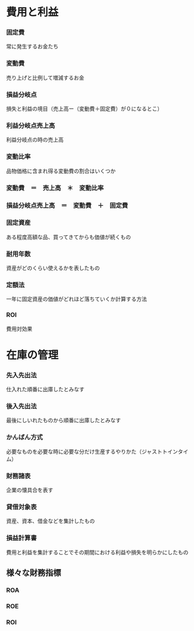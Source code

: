 # 費用と利益

### 固定費

常に発生するお金たち

### 変動費

売り上げと比例して増減するお金

### 損益分岐点

損失と利益の境目（売上高ー（変動費＋固定費）が０になるとこ）

### 利益分岐点売上高

利益分岐点の時の売上高

### 変動比率

品物価格に含まれ得る変動費の割合はいくつか

### 変動費　＝　売上高　＊　変動比率

### 損益分岐点売上高　＝　変動費　＋　固定費

### 固定資産

ある程度高額な品、買ってきてからも価値が続くもの

### 耐用年数

資産がどのくらい使えるかを表したもの

### 定額法

一年に固定資産の価値がどれほど落ちていくか計算する方法

### ROI

費用対効果

# 在庫の管理

### 先入先出法

仕入れた順番に出庫したとみなす

### 後入先出法

最後にしいれたものから順番に出庫したとみなす

### かんばん方式

必要なものを必要な時に必要な分だけ生産するやりかた（ジャストトインタイム）


### 財務諸表

企業の懐具合を表す

### 貸借対象表

資産、資本、借金などを集計したもの

### 損益計算書

費用と利益を集計することでその期間における利益や損失を明らかにしたもの

## 様々な財務指標

### ROA

### ROE

### ROI
